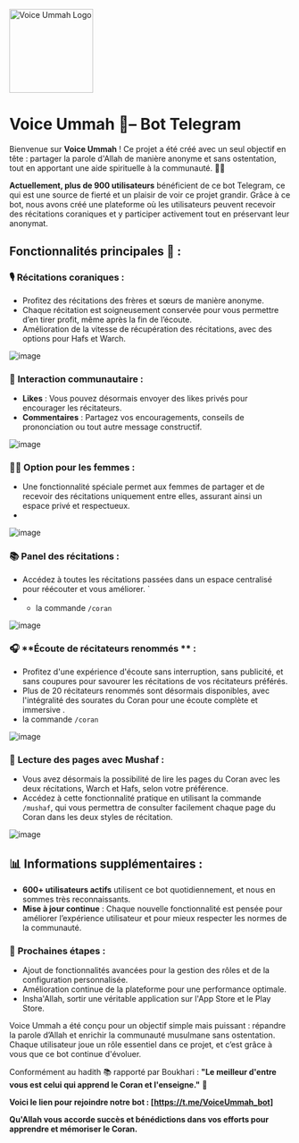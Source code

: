 <p align="left">
  <img src="https://github.com/user-attachments/assets/35b9b064-8ec2-402e-856c-f6f086ceb06e" alt="Voice Ummah Logo" width="150"/>
</p>


# Voice Ummah 🕌– Bot Telegram

Bienvenue sur **Voice Ummah** ! Ce projet a été créé avec un seul objectif en tête : partager la parole d'Allah de manière anonyme et sans ostentation, tout en apportant une aide spirituelle à la communauté. 🙏🏽

**Actuellement, plus de 900 utilisateurs** bénéficient de ce bot Telegram, ce qui est une source de fierté et un plaisir de voir ce projet grandir. Grâce à ce bot, nous avons créé une plateforme où les utilisateurs peuvent recevoir des récitations coraniques et y participer activement tout en préservant leur anonymat.




## Fonctionnalités principales 🔧 :


### 🎙️ **Récitations coraniques** :
- Profitez des récitations des frères et sœurs de manière anonyme.
- Chaque récitation est soigneusement conservée pour vous permettre d’en tirer profit, même après la fin de l’écoute.
- Amélioration de la vitesse de récupération des récitations, avec des options pour Hafs et Warch.


![image](https://github.com/user-attachments/assets/38928878-8de9-4d98-b8e0-01f3ae6e4cc4)

### 💬 **Interaction communautaire** :
- **Likes** : Vous pouvez désormais envoyer des likes privés pour encourager les récitateurs.
- **Commentaires** : Partagez vos encouragements, conseils de prononciation ou tout autre message constructif.

![image](https://github.com/user-attachments/assets/0fc57bf4-96e7-4c9b-98c4-fd4fb48a78c9)

### 🧕🏼 **Option pour les femmes** :
- Une fonctionnalité spéciale permet aux femmes de partager et de recevoir des récitations uniquement entre elles, assurant ainsi un espace privé et respectueux.
- 
![image](https://github.com/user-attachments/assets/d6b3ac03-6848-4dc3-a6fa-8714e5dfcaf3)

### 📚 **Panel des récitations** :
- Accédez à toutes les récitations passées dans un espace centralisé pour réécouter et vous améliorer. `
- - la commande `/coran`

![image](https://github.com/user-attachments/assets/cbbe6828-5771-4463-89fd-363c3c73aad2)


### 🎧 **Écoute de récitateurs renommés  ** :

- Profitez d'une expérience d'écoute sans interruption, sans publicité, et sans coupures pour savourer les récitations de vos récitateurs préférés.
- Plus de 20 récitateurs renommés sont désormais disponibles, avec l'intégralité des sourates du Coran pour une écoute complète et immersive .
- la commande `/coran`
  
![image](https://github.com/user-attachments/assets/133395fe-62df-45cc-aa42-66bad35957bf)


### 📖 **Lecture des pages avec Mushaf** :

- Vous avez désormais la possibilité de lire les pages du Coran avec les deux récitations, Warch et Hafs, selon votre préférence.
- Accédez à cette fonctionnalité pratique en utilisant la commande `/mushaf`, qui vous permettra de consulter facilement chaque page du Coran dans les deux styles de récitation.
  
![image](https://github.com/user-attachments/assets/afbd44ae-3597-46c5-a005-828645b6e8b4)

  
## 📊 Informations supplémentaires :
- **600+ utilisateurs actifs** utilisent ce bot quotidiennement, et nous en sommes très reconnaissants.
- **Mise à jour continue** : Chaque nouvelle fonctionnalité est pensée pour améliorer l’expérience utilisateur et pour mieux respecter les normes de la communauté.


### 🚀 **Prochaines étapes** :
- Ajout de fonctionnalités avancées pour la gestion des rôles et de la configuration personnalisée.
- Amélioration continue de la plateforme pour une performance optimale.
- Insha'Allah, sortir une véritable application sur l'App Store et le Play Store.



Voice Ummah a été conçu pour un objectif simple mais puissant : répandre la parole d’Allah et enrichir la communauté musulmane sans ostentation. Chaque utilisateur joue un rôle essentiel dans ce projet, et c’est grâce à vous que ce bot continue d'évoluer.

Conformément au hadith 📚 rapporté par Boukhari :
**"Le meilleur d'entre vous est celui qui apprend le Coran et l'enseigne."** 🕌

**Voici le lien pour rejoindre notre bot : [https://t.me/VoiceUmmah_bot]**  

**Qu'Allah vous accorde succès et bénédictions dans vos efforts pour apprendre et mémoriser le Coran.**


